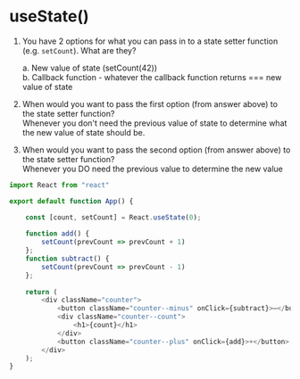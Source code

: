 # useState()
1. You have 2 options for what you can pass in to a
   state setter function (e.g. `setCount`). What are they?  
   
   a. New value of state (setCount(42))  
   b. Callback function - whatever the callback function 
   returns === new value of state


2. When would you want to pass the first option (from answer
   above) to the state setter function?  
   Whenever you don't need the previous value of state to determine
what the new value of state should be.


3. When would you want to pass the second option (from answer
   above) to the state setter function?  
   Whenever you DO need the previous value to determine the new value

```javascript
import React from "react"

export default function App() {

    const [count, setCount] = React.useState(0);
    
    function add() {
        setCount(prevCount => prevCount + 1)
    };    
    function subtract() {
        setCount(prevCount => prevCount - 1)
    };
    
    return (
        <div className="counter">
            <button className="counter--minus" onClick={subtract}>–</button>
            <div className="counter--count">
                <h1>{count}</h1>
            </div>
            <button className="counter--plus" onClick={add}>+</button>
        </div>
    );
}
```